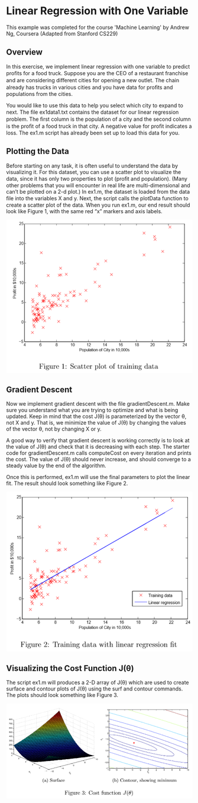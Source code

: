 # Linear Regression with One Variable
This example was completed for the course 'Machine Learning' by Andrew Ng, Coursera (Adapted from Stanford CS229)

## Overview
In this exercise, we implement linear regression with one variable to predict proﬁts for a food truck. Suppose you are the CEO of a restaurant franchise and are considering diﬀerent cities for opening a new outlet. The chain already has trucks in various cities and you have data for proﬁts and populations from the cities.

You would like to use this data to help you select which city to expand to next. The ﬁle ex1data1.txt contains the dataset for our linear regression problem. The ﬁrst column is the population of a city and the second column is the proﬁt of a food truck in that city. A negative value for proﬁt indicates a loss. The ex1.m script has already been set up to load this data for you.

## Plotting the Data
Before starting on any task, it is often useful to understand the data by visualizing it. For this dataset, you can use a scatter plot to visualize the data, since it has only two properties to plot (proﬁt and population). (Many other problems that you will encounter in real life are multi-dimensional and can’t be plotted on a 2-d plot.) In ex1.m, the dataset is loaded from the data ﬁle into the variables X and y. Next, the script calls the plotData function to create a scatter plot of the data. When you run ex1.m, our end result should look like Figure 1, with the same red “x” markers and axis labels.

![alt text](https://github.com/edwardsta/simple-linear-regression/blob/master/Figure1.PNG)

## Gradient Descent
Now we implement gradient descent with the file gradientDescent.m. Make sure you understand what you are trying to optimize and what is being updated. Keep in mind that the cost J(θ) is parameterized by the vector θ, not X and y. That is, we minimize the value of J(θ) by changing the values of the vector θ, not by changing X or y.

A good way to verify that gradient descent is working correctly is to look at the value of J(θ) and check that it is decreasing with each step. The starter code for gradientDescent.m calls computeCost on every iteration and prints the cost. The value of J(θ) should never increase, and should converge to a steady value by the end of the algorithm.

Once this is performed, ex1.m will use the final parameters to plot the linear fit. The result should look something like Figure 2.

![alt text](https://github.com/edwardsta/simple-linear-regression/blob/master/Figure2.PNG)

## Visualizing the Cost Function J(θ)

The script ex1.m will produces a 2-D array of J(θ) which are used to create surface and contour plots of J(θ) using the surf and contour commands. The plots should look something like Figure 3.

![alt text](https://github.com/edwardsta/simple-linear-regression/blob/master/Figure3.PNG)
